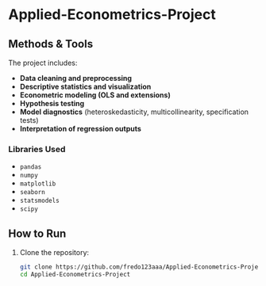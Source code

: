 # Applied-Econometrics-Project
## Methods & Tools

The project includes:
- **Data cleaning and preprocessing**
- **Descriptive statistics and visualization**
- **Econometric modeling (OLS and extensions)**
- **Hypothesis testing**
- **Model diagnostics** (heteroskedasticity, multicollinearity, specification tests)
- **Interpretation of regression outputs**

### Libraries Used
- `pandas`
- `numpy`
- `matplotlib`
- `seaborn`
- `statsmodels`
- `scipy`

## How to Run

1. Clone the repository:
   ```bash
   git clone https://github.com/fredo123aaa/Applied-Econometrics-Project.git
   cd Applied-Econometrics-Project
